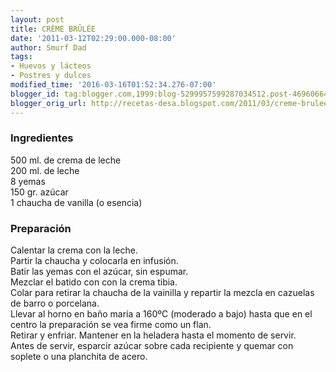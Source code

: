 ```yaml
---
layout: post
title: CRÈME BRÛLÉE
date: '2011-03-12T02:29:00.000-08:00'
author: Smurf Dad
tags:
- Huevos y lácteos
- Postres y dulces
modified_time: '2016-03-16T01:52:34.276-07:00'
blogger_id: tag:blogger.com,1999:blog-5299957599287034512.post-4696066407381223928
blogger_orig_url: http://recetas-desa.blogspot.com/2011/03/creme-brulee.html
---
```


<h3>Ingredientes</h3>500 ml. de crema de leche<br />200 ml. de leche<br />8 yemas<br />150 gr. azúcar<br />1 chaucha de vanilla (o esencia)<br /><h3>Preparación</h3>Calentar la crema con la leche.<br />Partir la chaucha y colocarla en infusión.<br />Batir las yemas con el azúcar, sin espumar.<br />Mezclar el batido con con la crema tibia.<br />Colar para retirar la chaucha de la vainilla y repartir la mezcla en cazuelas de barro o porcelana.<br />Llevar al horno en baño maría a 160ºC (moderado a bajo) hasta que en el centro la preparación se vea firme como un flan.<br />Retirar y enfriar. Mantener en la heladera hasta el momento de servir.<br />Antes de servir, esparcir azúcar sobre cada recipiente y quemar con soplete o una planchita de acero.